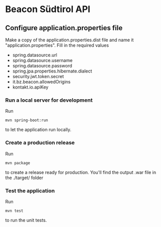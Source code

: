 # Beacon Südtirol API

## Configure application.properties file
Make a copy of the application.properties.dist file and name it "application.properties".
Fill in the required values
* spring.datasource.url
* spring.datasource.username
* spring.datasource.password
* spring.jpa.properties.hibernate.dialect
* security.jwt.token.secret
* it.bz.beacon.allowedOrigins
* kontakt.io.apiKey

### Run a local server for development
Run
```
mvn spring-boot:run
```
to let the application run locally.

### Create a production release
Run
```
mvn package
```
to create a release ready for production. You'll find the output .war file in the ./target/ folder

### Test the application
Run
```
mvn test
```
to run the unit tests.
